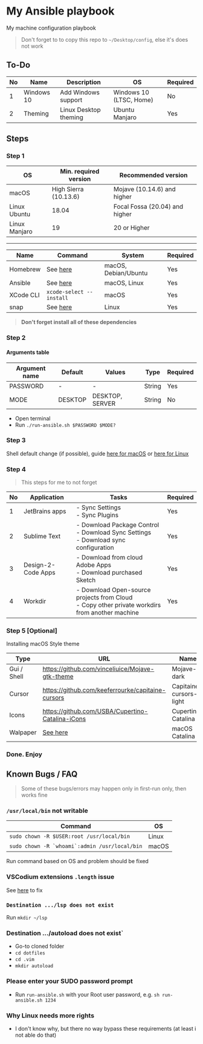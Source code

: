 # My Ansible playbook

My machine configuration playbook

> Don't forget to to copy this repo to `~/Desktop/config`, else it's does not work

## To-Do

| No  | Name       | Description           | OS                      | Required |
| --- | ---------- | --------------------- | ----------------------- | -------- |
| 1   | Windows 10 | Add Windows support   | Windows 10 (LTSC, Home) | No       |
| 2   | Theming    | Linux Desktop theming | Ubuntu<br/>Manjaro      | Yes      |

## Steps

### Step 1

| OS            | Min. required version | Recommended version            |
| ------------- | --------------------- | ------------------------------ |
| macOS         | High Sierra (10.13.6) | Mojave (10.14.6) and higher    |
| Linux Ubuntu  | 18.04                 | Focal Fossa (20.04) and higher |
| Linux Manjaro | 19                    | 20 or Higher                   |

---

| Name      | Command                                                                                        | System               | Required |
| --------- | ---------------------------------------------------------------------------------------------- | -------------------- | -------- |
| Homebrew  | See [here](https://brew.sh)                                                                    | macOS, Debian/Ubuntu | Yes      |
| Ansible   | See [here](https://docs.ansible.com/ansible/latest/installation_guide/intro_installation.html) | macOS, Linux         | Yes      |
| XCode CLI | `xcode-select --install`                                                                       | macOS                | Yes      |
| snap      | See [here](https://snapcraft.io/docs/installing-snap-on-ubuntu)                                | Linux                | Yes      |

> **Don't forget install all of these dependencies**

### Step 2

#### Arguments table

| Argument name | Default | Values          | Type   | Required |
| ------------- | ------- | --------------- | ------ | -------- |
| PASSWORD      | -       | -               | String | Yes      |
| MODE          | DESKTOP | DESKTOP, SERVER | String | No       |

- Open terminal
- Run `./run-ansible.sh $PASSWORD $MODE?`

### Step 3

Shell default change (if possible), guide [here for macOS](https://stackoverflow.com/a/26321141) or [here for Linux](https://superuser.com/a/119216)

### Step 4

> This steps for me to not forget

| No  | Application        | Tasks                                                                                             | Required |
| --- | ------------------ | ------------------------------------------------------------------------------------------------- | -------- |
| 1   | JetBrains apps     | - Sync Settings<br/> - Sync Plugins                                                               | Yes      |
| 2   | Sublime Text       | - Download Package Control<br/>- Download Sync Settings<br/>- Download sync configuration         | Yes      |
| 3   | Design-2-Code Apps | - Download from cloud Adobe Apps<br/>- Download purchased Sketch                                  | Yes      |
| 4   | Workdir            | - Download Open-source projects from Cloud<br/>- Copy other private workdirs from another machine | Yes      |

### Step 5 [Optional]

Installing macOS Style theme

| Type        | URL                                                                                                             | Name                    |
| ----------- | --------------------------------------------------------------------------------------------------------------- | ----------------------- |
| Gui / Shell | <https://github.com/vinceliuice/Mojave-gtk-theme>                                                               | Mojave-dark             |
| Cursor      | <https://github.com/keeferrourke/capitaine-cursors>                                                             | Capitaine-cursors-light |
| Icons       | <https://github.com/USBA/Cupertino-Catalina-iCons>                                                              | Cupertino-Catalina      |
| Walpaper    | [See here](https://wallpapershome.com/download-wallpapers/macos-catalina-day-mountains-wwdc-2019-5k-21590.html) | macOS Catalina          |

### Done. Enjoy

## Known Bugs / FAQ

> Some of these bugs/errors may happen only in first-run only, then works fine

### `/usr/local/bin` not writable

| Command                                           | OS    |
| ------------------------------------------------- | ----- |
| `sudo chown -R $USER:root /usr/local/bin`         | Linux |
| `` sudo chown -R `whoami`:admin /usr/local/bin `` | macOS |

Run command based on OS and problem should be fixed

### VSCodium extensions `.length` issue

See [here](https://github.com/VSCodium/vscodium/issues/430#issuecomment-646312604) to fix

### `Destination .../lsp does not exist`

Run `mkdir ~/lsp`

### Destination .../autoload does not exist`

- Go-to cloned folder
- `cd dotfiles`
- `cd .vim`
- `mkdir autoload`

### Please enter your SUDO password prompt

- Run `run-ansible.sh` with your Root user password, e.g. `sh run-ansible.sh 1234`

### Why Linux needs more rights

- I don't know why, but there no way bypass these requirements (at least i not able do that)
